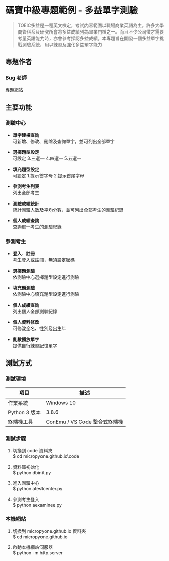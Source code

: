 # 碼寶中級專題範例 - 多益單字測驗

> TOEIC多益是一種英文檢定，考試內容範圍以職場商業英語為主。許多大學商管科系及研究所會將多益成績列為畢業門檻之一。而且不少公司徵才需要考量英語能力時，亦會參考採認多益成績。本專題旨在開發一個多益單字挑戰測驗系統，用以練習及強化多益單字能力

## 專題作者

### Bug 老師

[專題網站](https://micropyone.github.io/)

## 主要功能

### 測驗中心

* **單字建檔查詢**  
可新增、修改、刪除及查詢單字，並可列出全部單字

* **選擇題型設定**  
可設定 3.三選一 4.四選一 5.五選一

* **填充題型設定**  
可設定 1.提示首字母 2.提示首尾字母

* **參測考生列表**  
列出全部考生

* **測驗成績統計**  
統計測驗人數及平均分數，並可列出全部考生的測驗紀錄

* **個人成績查詢**  
查詢單一考生的測驗紀錄

### 參測考生

* **登入．註冊**  
考生登入或註冊，無須設定密碼

* **選擇題測驗**  
依測驗中心選擇題型設定進行測驗

* **填充題測驗**  
依測驗中心填充題型設定進行測驗

* **個人成績查詢**  
列出個人全部測驗紀錄

* **個人資料修改**  
可修改全名、性別及出生年

* **亂數播放單字**  
提供自行練習記憶單字

## 測試方式

### 測試環境

| 項目 | 描述 |
| ------- | ------------ |
| 作業系統 | Windows 10 |
| Python 3 版本 | 3.8.6 |
| 終端機工具 | ConEmu / VS Code 整合式終端機 |

### 測試步驟

1. 切換到 code 資料夾  
\$ cd micropyone.github.io\code

1. 資料庫初始化  
\$ python dbinit.py

1. 進入測驗中心  
\$ python atestcenter.py

1. 參測考生登入  
\$ python aexaminee.py

### 本機網站

1. 切換到 micropyone.github.io 資料夾  
\$ cd micropyone.github.io

1. 啟動本機網站伺服器  
\$ python -m http.server